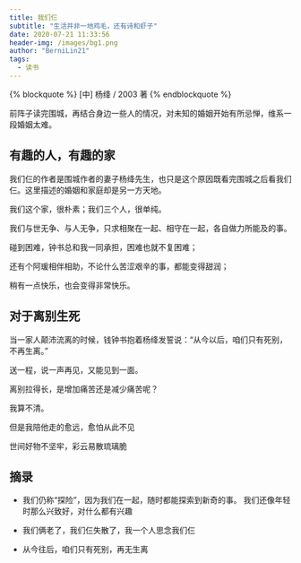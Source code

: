```yaml
---
title: 我们仨
subtitle: "生活并非一地鸡毛，还有诗和虾子"
date: 2020-07-21 11:33:56
header-img: /images/bg1.png
author: "BerniLin21"
tags:
  - 读书
---
```



{% blockquote  %}
  [中] 杨绛 / 2003 著
{% endblockquote %}

前阵子读完围城，再结合身边一些人的情况，对未知的婚姻开始有所忌惮，维系一段婚姻太难。

## 有趣的人，有趣的家

我们仨的作者是围城作者的妻子杨绛先生，也只是这个原因既看完围城之后看我们仨。这里描述的婚姻和家庭却是另一方天地。

我们这个家，很朴素；我们三个人，很单纯。

我们与世无争、与人无争，只求相聚在一起、相守在一起，各自做力所能及的事。

碰到困难，钟书总和我一同承担，困难也就不复困难；

还有个阿瑗相伴相助，不论什么苦涩艰辛的事，都能变得甜润；

稍有一点快乐，也会变得非常快乐。

## 对于离别生死

当一家人颠沛流离的时候，钱钟书抱着杨绛发誓说：“从今以后，咱们只有死别，不再生离。”

送一程，说一声再见，又能见到一面。

离别拉得长，是增加痛苦还是减少痛苦呢？

我算不清。

但是我陪他走的愈远，愈怕从此不见

世间好物不坚牢，彩云易散琉璃脆


## 摘录

- 我们仍称“探险”，因为我们在一起，随时都能探索到新奇的事。
我们还像年轻时那么兴致好，对什么都有兴趣

* 我们俩老了，我们仨失散了，我一个人思念我们仨

- 从今往后，咱们只有死别，再无生离
